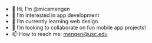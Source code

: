- 👋 Hi, I’m @micamengen
- 👀 I’m interested in app development 
- 🌱 I’m currently learning web design
- 💞️ I’m looking to collaborate on fun mobile app projects!
- 📫 How to reach me: mengen@usc.edu

<!---
micamengen/micamengen is a ✨ special ✨ repository because its `README.md` (this file) appears on your GitHub profile.
You can click the Preview link to take a look at your changes.
--->
